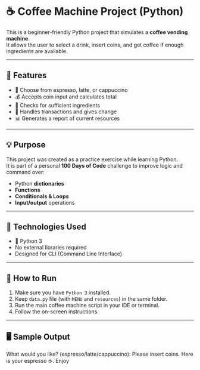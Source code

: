 # ☕ Coffee Machine Project (Python)

This is a beginner-friendly Python project that simulates a **coffee vending machine**.  
It allows the user to select a drink, insert coins, and get coffee if enough ingredients are available.

---

## 📌 Features

- 🧃 Choose from espresso, latte, or cappuccino
- 💰 Accepts coin input and calculates total
- 🧾 Checks for sufficient ingredients
- 💸 Handles transactions and gives change
- 📊 Generates a report of current resources

---

## 💡 Purpose

This project was created as a practice exercise while learning Python.  
It is part of a personal **100 Days of Code** challenge to improve logic and command over:

- Python **dictionaries**
- **Functions**
- **Conditionals & Loops**
- **Input/output** operations

---

## 🔧 Technologies Used

- 🐍 Python 3
- No external libraries required
- Designed for CLI (Command Line Interface)

---

## 📂 How to Run

1. Make sure you have `Python 3` installed.
2. Keep `data.py` file (with `MENU` and `resources`) in the same folder.
3. Run the main coffee machine script in your IDE or terminal.
4. Follow the on-screen instructions.

---

## 🖥️ Sample Output
What would you like? (espresso/latte/cappuccino):
Please insert coins.
Here is your espresso ☕. Enjoy
